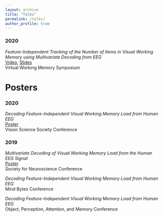 ```yaml
---
layout: archive
title: "Talks"
permalink: /talks/
author_profile: true
---
```


### 2020<br/>
*Feature-Independent Tracking of the Number of Items in Visual Working Memory using Multivariate Decoding from EEG*<br/>
[Video](https://www.youtube.com/watch?v=smdhRmxSA_c),
[Slides](https://docs.google.com/presentation/d/1fThOcczawe3LWS3fQMEk4E8q1OWTLhAI32Sk1qv-5hw/present?slide=id.g87429b2e8b_0_612)<br/>
Virtual Working Memory Symposium 


# Posters<br/>
### 2020<br/>
*Decoding Feature-Independent Visual Working Memory Load from Human EEG*<br/>
[Poster](http://williamthyer.github.io/files/thyer_vss_2020.pdf)<br/>
Vision Science Society Conference

### 2019<br/>
*Multivariate Decoding of Visual Working Memory Load from the Human EEG Signal*<br/>
[Poster](http://williamthyer.github.io/files/Thyer_SfN_2019.pdf)<br/>
Society for Neuroscience Conference

*Decoding Feature-Independent Visual Working Memory Load from Human EEG*<br/>
Mind Bytes Conference

*Decoding Feature-Independent Visual Working Memory Load from Human EEG*<br/>
Object, Perception, Attention, and Memory Conference
